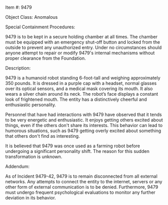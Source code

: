 Item #: 9479

Object Class: Anomalous

Special Containment Procedures:

9479 is to be kept in a secure holding chamber at all times. The chamber must be equipped with an emergency shut-off button and locked from the outside to prevent any unauthorized entry. Under no circumstances should anyone attempt to repair or modify 9479's internal mechanisms without proper clearance from the Foundation.

Description:

9479 is a humanoid robot standing 6-foot-tall and weighing approximately 350 pounds. It is dressed in a purple cap with a headset, normal glasses over its optical sensors, and a medical mask covering its mouth. It also wears a silver chain around its neck. The robot’s face displays a constant look of frightened mouth. The entity has a distinctively cheerful and enthusiastic personality.

Personnel that have had interactions with 9479 have observed that it tends to be very energetic and enthusiastic. It enjoys getting others excited about things, even if the others don't share its interests. This behavior can lead to humorous situations, such as 9479 getting overly excited about something that others don't find as interesting. 

It is believed that 9479 was once used as a farming robot before undergoing a significant personality shift. The reason for this sudden transformation is unknown.

Addendum:

As of Incident 9479-42, 9479 is to remain disconnected from all external networks. Any attempts to connect the entity to the internet, servers or any other form of external communication is to be denied. Furthermore, 9479 must undergo frequent psychological evaluations to monitor any further deviation in its behavior.